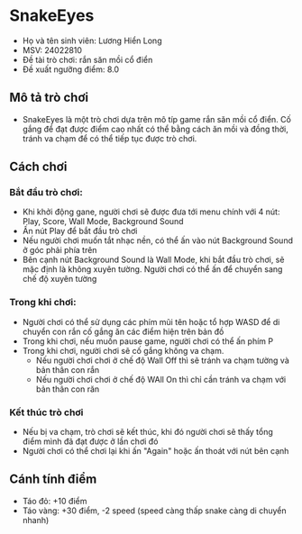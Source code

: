 # SnakeEyes
- Họ và tên sinh viên: Lương Hiển Long
- MSV: 24022810
- Đề tài trò chơi: rắn săn mồi cổ điển
- Đề xuất ngưỡng điểm: 8.0

## Mô tả trò chơi
- SnakeEyes là một trò chơi dựa trên mô típ game rắn săn mồi cổ điển. Cố gắng để đạt được điểm cao nhất có thể bằng cách ăn mồi và đồng thời, tránh va chạm để có thể tiếp tục được trò chơi.

## Cách chơi

### Bắt đầu trò chơi:
- Khi khởi động gane, người chơi sẽ được đưa tới menu chính với 4 nút: Play, Score, Wall Mode, Background Sound
- Ấn nút Play để bắt đầu trò chơi
- Nếu người chơi muốn tắt nhạc nền, có thể ấn vào nút Background Sound ở góc phải phía trên
- Bên cạnh nút Background Sound là Wall Mode, khi bắt đầu trò chơi, sẽ mặc định là không xuyên tường. Người chơi có thể ấn để chuyển sang chế độ xuyên tường
### Trong khi chơi:
- Người chơi có thể sử dụng các phím mũi tên hoặc tổ hợp WASD để di chuyển con rắn cố gắng ăn các điểm hiện trên bản đồ
- Trong khi chơi, nếu muốn pause game, người chơi có thể ấn phím P
- Trong khi chơi, người chơi sẽ cố gắng không va chạm.
  - Nếu người chơi chơi ở chế độ Wall Off thì sẽ tránh va chạm tường và bản thân con rắn
  - Nếu người chơi  chơi ở chế độ WAll On thì chỉ cần tránh va chạm với bản thân con răn
### Kết thúc trò chơi
- Nếu bị va chạm, trò chơi sẽ kết thúc, khi đó người chơi sẽ thấy tổng điểm mình đã đạt được ở lần chơi đó
- Người chơi có thể chơi lại khi ấn "Again" hoặc ấn thoát với nút bên cạnh

## Cánh tính điểm
- Táo đỏ: +10 điểm
- Táo vàng: +30 điểm, -2 speed (speed càng thấp snake càng di chuyển nhanh)

